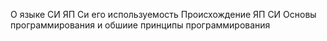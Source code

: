 О языке СИ
ЯП Си его используемость 
Происхождение ЯП СИ
Основы программирования и обшиие принципы программирования